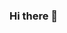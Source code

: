 ### Hi there 👋

<!--
**RonanMartin/RonanMartin** is a ✨ _special_ ✨ repository because its `README.md` (this file) appears on your GitHub profile.

- 🔭 Hi, I'm an entrepreneur who recently fell in love with programming. Currently, I work with the clothing trade in Brazil.  https://www.martinshop.com.br/
- 🌱 I am currently interested in the GO language. I have studied through tutorials and Youtube courses. Studies on API development, and some other applications, including CRUD with MySQL database. Although I'm focusing my studies on the Back-End, I've also studied some HTML and CSS to learn how the Front-End communicates with the Back-End.
  In the next studies I intend to delve deeper into GIT and LINUX, in order to master the workflow in GIT, and understand the Operating System through the CLI. 
After that, I intend to develop an application that facilitates the conference and launch of purchases in my company.
- 💬 I am developing my communication in English with studies through mobile apps, and I hope to be able to speak better in a few months, considering that I have studied daily.
- 👯 I would like to collaborate with a company that gives me the opportunity to work as a volunteer in the backend, through the home office.
-->

